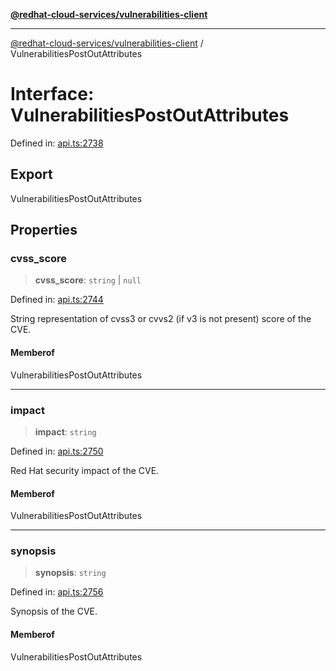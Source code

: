 [**@redhat-cloud-services/vulnerabilities-client**](../README.md)

***

[@redhat-cloud-services/vulnerabilities-client](../globals.md) / VulnerabilitiesPostOutAttributes

# Interface: VulnerabilitiesPostOutAttributes

Defined in: [api.ts:2738](https://github.com/charlesmulder/javascript-clients/blob/main/packages/vulnerabilities/git-api/api.ts#L2738)

## Export

VulnerabilitiesPostOutAttributes

## Properties

### cvss\_score

> **cvss\_score**: `string` \| `null`

Defined in: [api.ts:2744](https://github.com/charlesmulder/javascript-clients/blob/main/packages/vulnerabilities/git-api/api.ts#L2744)

String representation of cvss3 or cvvs2 (if v3 is not present) score of the CVE.

#### Memberof

VulnerabilitiesPostOutAttributes

***

### impact

> **impact**: `string`

Defined in: [api.ts:2750](https://github.com/charlesmulder/javascript-clients/blob/main/packages/vulnerabilities/git-api/api.ts#L2750)

Red Hat security impact of the CVE.

#### Memberof

VulnerabilitiesPostOutAttributes

***

### synopsis

> **synopsis**: `string`

Defined in: [api.ts:2756](https://github.com/charlesmulder/javascript-clients/blob/main/packages/vulnerabilities/git-api/api.ts#L2756)

Synopsis of the CVE.

#### Memberof

VulnerabilitiesPostOutAttributes
